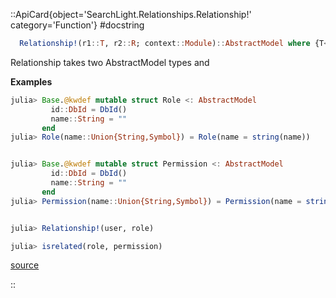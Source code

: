 


 

<UAlert title='Missing docstring for  `create_relationship_migration`. '/>



 

<UAlert title='Missing docstring for  `relationship_name`. '/>



 

<UAlert title='Missing docstring for  `relationship_field_name`. '/>



 

<UAlert title='Missing docstring for  `Relationship`. '/>


::ApiCard{object='SearchLight.Relationships.Relationship!' category='Function'}
#docstring



```julia
  Relationship!(r1::T, r2::R; context::Module)::AbstractModel where {T<:AbstractModel, R<:AbstractModel}
```


Relationship takes two AbstractModel types and 

**Examples**

```julia
julia> Base.@kwdef mutable struct Role <: AbstractModel
         id::DbId = DbId()
         name::String = ""
       end
julia> Role(name::Union{String,Symbol}) = Role(name = string(name))


julia> Base.@kwdef mutable struct Permission <: AbstractModel
         id::DbId = DbId()
         name::String = ""
       end
julia> Permission(name::Union{String,Symbol}) = Permission(name = string(name))


julia> Relationship!(user, role)

julia> isrelated(role, permission)
```



[source](https://github.com/GenieFramework/SearchLight.jl/blob/v2.11.0/src/Relationships.jl#L46-L71)

::

 

<UAlert title='Missing docstring for  `related`. '/>



 

<UAlert title='Missing docstring for  `isrelated`. '/>


